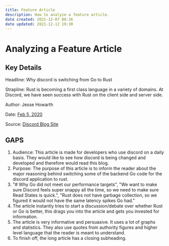 ```yaml
---
title: Feature Article
description: How to analyze a feature article.
date created: 2021-12-07 08:26
date updated: 2021-12-12 19:30
---
```


# Analyzing a Feature Article

## Key Details

Headline: Why discord is switching from Go to Rust

Strapline: Rust is becoming a first class language in a variety of domains. At Discord, we have seen success with Rust on the client side and server side.

Author: Jesse Howarth

Date: [Feb 5, 2020](https://blog.discord.com/why-discord-is-switching-from-go-to-rust-a190bbca2b1f?source=post_page-----a190bbca2b1f-----------------------------------)

Source: [Discord Blog Site](https://blog.discord.com/why-discord-is-switching-from-go-to-rust-a190bbca2b1f)

## GAPS

1. Audience: This article is made for developers who use discord on a daily basis. They would like to see how discord is being changed and developed and therefore would read this blog.
2. Purpose: The purpose of this article is to inform the reader about the major reasoning behind switching some of the backend Go code for the discord application to rust.
3. "# Why Go did not meet our performance targets", "We want to make sure Discord feels super snappy all the time, so we need to make sure Read States is quick.", "Rust does not have garbage collection, so we figured it would not have the same latency spikes Go had."
4. The article instantly tries to start a discussion/debate over whether Rust or Go is better, this drags you into the article and gets you invested for information.
5. The article is very informative and persuasive. It uses a lot of graphs and statistics. They also use quotes from authority figures and higher level language that the reader is meant to understand.
6. To finish off, the long article has a closing subheading.
